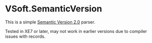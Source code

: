 # VSoft.SemanticVersion

This is a simple [Semantic Version 2.0](https://semver.org/) parser.

Tested in XE7 or later, may not work in earlier versions due to compiler issues with records.